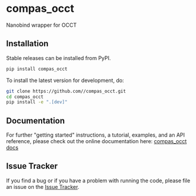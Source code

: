 # compas_occt

Nanobind wrapper for OCCT

## Installation

Stable releases can be installed from PyPI.

```bash
pip install compas_occt
```

To install the latest version for development, do:

```bash
git clone https://github.com//compas_occt.git
cd compas_occt
pip install -e ".[dev]"
```

## Documentation

For further "getting started" instructions, a tutorial, examples, and an API reference,
please check out the online documentation here: [compas_occt docs](https://.github.io/compas_occt)

## Issue Tracker

If you find a bug or if you have a problem with running the code, please file an issue on the [Issue Tracker](https://github.com//compas_occt/issues).
